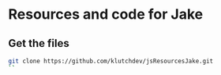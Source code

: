 # Resources and code for Jake

## Get the files
```sh
git clone https://github.com/klutchdev/jsResourcesJake.git
``
